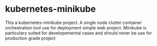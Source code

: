 # kubernetes-minikube
This a kubernetes-minikube project. A single node clutter container orchestration tool use for deployment simple web project. Minikube is particulary suited for developemental cases and should never be use for production grade project
